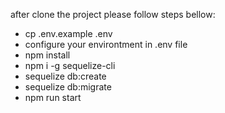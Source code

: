 after clone the project please follow steps bellow:
- cp .env.example .env
- configure your environtment in .env file
- npm install
- npm i -g sequelize-cli
- sequelize db:create
- sequelize db:migrate
- npm run start

